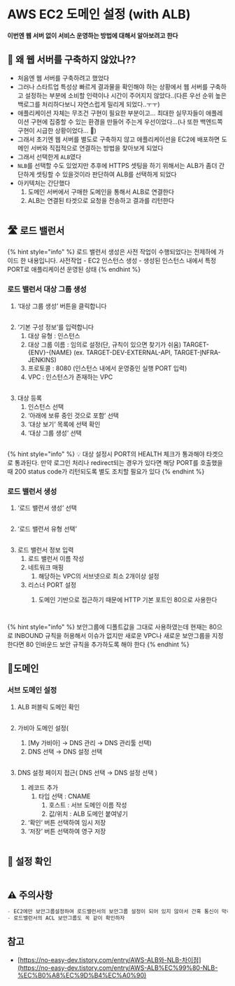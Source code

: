 # AWS EC2 도메인 설정 (with ALB)

#### 이번엔 웹 서버 없이 서비스 운영하는 방법에 대해서 알아보려고 한다

## 🤔 왜 웹 서버를 구축하지 않았나??

* 처음엔 웹 서버를 구축하려고 했었다
* 그러나 스타트업 특성상 빠르게 결과물을 확인해야 하는 상황에서 웹 서버를 구축하고 설정하는 부분에 소비할 인력이나 시간이 주어지지 않았다..(다른 우선 순위 높은 백로그를 처리하다보니 자연스럽게 밀리게 되었다..ㅜㅜ)
* 애플리케이션 자체는 무조건 구현이 필요한 부분이고… 최대한 실무자들이 애플레이션 구현에 집중할 수 있는 환경을 만들어 주는게 우선이었다…(나 또한 백엔드쪽 구현이 시급한 상황이었다… 🥹)
* 그래서 초기엔 웹 서버를 별도로 구축하지 않고 애플리케이션을 EC2에 배포하면 도메인 서버와 직접적으로 연결하는 방법을 찾아보게 되었다
* 그래서 선택한게 `ALB`였다
* `NLB`를 선택할 수도 있었지만 추후에 HTTPS 셋팅을 하기 위해서는 ALB가 좀더 간단하게 셋팅할 수 있을것이라 판단하여 ALB를 선택하게 되었다
* 아키텍처는 간단했다
  1. 도메인 서버에서 구매한 도메인을 통해서 ALB로 연결한다
  2. ALB는 연결된 타겟으로 요청을 전송하고 결과를 리턴한다

<figure><img src="../../.gitbook/assets/1.png" alt=""><figcaption></figcaption></figure>

## 🛣 로드 밸런서

{% hint style="info" %}
로드 밸런서 생성은 사전 작업이 수행되었다는 전제하에 가이드 한 내용입니다. 사전작업 - EC2 인스턴스 생성 - 생성된 인스턴스 내에서 특정 PORT로 애플리케이션 운영된 상태
{% endhint %}

### 로드 밸런서 대상 그룹 생성

1. ‘대상 그룹 생성’ 버튼을 클릭합니다

<figure><img src="../../.gitbook/assets/2 (1).png" alt=""><figcaption></figcaption></figure>

2. ‘기본 구성 정보’를 입력합니다
   1. 대상 유형 : 인스턴스
   2. 대상 그룹 이름 : 임의로 설정(단, 규칙이 있으면 찾기가 쉬움) TARGET-{ENV}-{NAME} (ex. TARGET-DEV-EXTERNAL-API, TARGET-[I](https://ap-northeast-2.console.aws.amazon.com/ec2/v2/home?region=ap-northeast-2#TargetGroup:targetGroupArn=arn:aws:elasticloadbalancing:ap-northeast-2:705835654601:targetgroup/TARGET-INFRA-JENKINS/ac4da690f08364df)NFRA-JENKINS)
   3. 프로토콜 : 8080 (인스턴스 내에서 운영중인 실행 PORT 입력)
   4. VPC : 인스턴스가 존재하는 VPC

<figure><img src="../../.gitbook/assets/3.png" alt=""><figcaption></figcaption></figure>

3. 대상 등록
   1. 인스턴스 선택
   2. ‘아래에 보류 중인 것으로 포함’ 선택
   3. ‘대상 보기’ 목록에 선택 확인
   4. ‘대상 그룹 생성’ 선택

<figure><img src="../../.gitbook/assets/4.png" alt=""><figcaption></figcaption></figure>

{% hint style="info" %}
💡 대상 설정시 PORT의 HEALTH 체크가 통과해야 타겟으로 통과된다. 만약 로그인 처리나 redirect되는 경우가 있다면 해당 PORT를 호출했을때 200 status code가 리턴되도록 별도 조치할 필요가 있다
{% endhint %}

### 로드 밸런서 생성

1. ‘로드 밸런서 생성’ 선택

<figure><img src="../../.gitbook/assets/5 (6).png" alt=""><figcaption></figcaption></figure>

2. ‘로드 밸런서 유형 선택’

<figure><img src="../../.gitbook/assets/6.png" alt=""><figcaption></figcaption></figure>

3. 로드 밸런서 정보 입력
   1. 로드 밸런서 이름 작성
   2. 네트워크 매핑
      1. 해당하는 VPC의 서브넷으로 최소 2개이상 설정
   3. 리스너 PORT 설정
      1.  도메인 기반으로 접근하기 때문에 HTTP 기본 포트인 80으로 사용한다



          <figure><img src="../../.gitbook/assets/7.png" alt=""><figcaption></figcaption></figure>

          <figure><img src="../../.gitbook/assets/8.png" alt=""><figcaption></figcaption></figure>

{% hint style="info" %}
보안그룹에 디폴트값을 그대로 사용하였는데 현재는 80으로 INBOUND 규칙을 허용해서 이슈가 없지만 새로운 VPC나 새로운 보안그룹을 지정한다면 80 인바운드 보안 규칙을 추가하도록 해야 한다
{% endhint %}

## 🧙도메인

### 서브 도메인 설정

1. ALB 퍼블릭 도메인 확인

<figure><img src="../../.gitbook/assets/9.png" alt=""><figcaption></figcaption></figure>

2.  가비아 도메인 설정(

    1. \[My 가비아] → DNS 관리 → DNS 관리툴 선택)
    2. DNS 선택 → DNS 설정 선택

    <figure><img src="../../.gitbook/assets/10.png" alt=""><figcaption></figcaption></figure>
3.  DNS 설정 페이지 접근( DNS 선택 → DNS 설정 선택 )

    1. 레코드 추가
       1. 타입 선택 : CNAME
          1. 호스트 : 서브 도메인 이름 작성
          2. 값/위치 : ALB 도메인 붙여넣기
    2. ‘확인’ 버튼 선택하여 임시 저장
    3. ‘저장’ 버튼 선택하여 영구 저장

    <figure><img src="../../.gitbook/assets/11.png" alt=""><figcaption></figcaption></figure>

## 🙂 설정 확인

<figure><img src="../../.gitbook/assets/12.png" alt=""><figcaption></figcaption></figure>

## ⚠️ 주의사항

```jsx
- EC2에만 보안그룹설정하여 로드밸런서의 보안그룹 설정이 되어 있지 않아서 간혹 통신이 막혀있는 경우가 많다.
- 로드밸런서의 ACL 보안그룹도 꼭 같이 확인하자
```

## 참고

* [https://no-easy-dev.tistory.com/entry/AWS-ALB와-NLB-차이점](https://no-easy-dev.tistory.com/entry/AWS-ALB%EC%99%80-NLB-%EC%B0%A8%EC%9D%B4%EC%A0%90)
